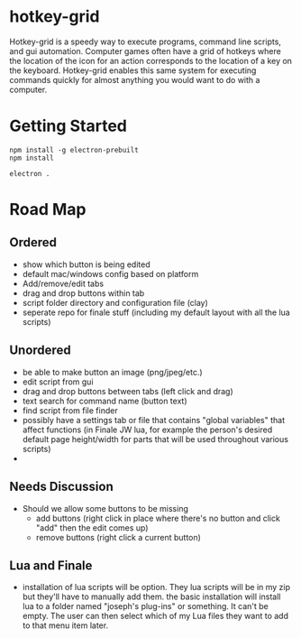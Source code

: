 # hotkey-grid

Hotkey-grid is a speedy way to execute programs, command line scripts, and gui automation. Computer games often have a grid of hotkeys where the location of the icon for an action corresponds to the location of a key on the keyboard. Hotkey-grid enables this same system for executing commands quickly for almost anything you would want to do with a computer.

# Getting Started

```
npm install -g electron-prebuilt
npm install

electron .
```

# Road Map

## Ordered

- show which button is being edited
- default mac/windows config based on platform
- Add/remove/edit tabs
- drag and drop buttons within tab
- script folder directory and configuration file (clay)
- seperate repo for finale stuff (including my default layout with all the lua scripts)

## Unordered

- be able to make button an image (png/jpeg/etc.)
- edit script from gui
- drag and drop buttons between tabs (left click and drag)
- text search for command name (button text)
- find script from file finder
- possibly have a settings tab or file that contains "global variables" that affect functions (in Finale JW lua, for example the person's desired default page height/width for parts that will be used throughout various scripts)
- 

## Needs Discussion

- Should we allow some buttons to be missing
  - add buttons (right click in place where there's no button and click "add" then the edit comes up)
  - remove buttons (right click a current button)

## Lua and Finale
- installation of lua scripts will be option.  They lua scripts will be in my zip but they'll have to manually add them. the basic installation will install lua to a folder named "joseph's plug-ins" or something.  It can't be empty.  The user can then select which of my Lua files they want to add to that menu item later.
